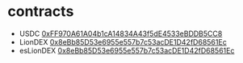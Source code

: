 # contracts
- USDC <a href="https://arbiscan.io/token/0xFF970A61A04b1cA14834A43f5dE4533eBDDB5CC8">0xFF970A61A04b1cA14834A43f5dE4533eBDDB5CC8</a>
- LionDEX <a href="https://arbiscan.io/token/0x8eBb85D53e6955e557b7c53acDE1D42fD68561Ec">0x8eBb85D53e6955e557b7c53acDE1D42fD68561Ec</a>
- esLionDEX <a href="https://arbiscan.io/token/0x8eBb85D53e6955e557b7c53acDE1D42fD68561Ec">0x8eBb85D53e6955e557b7c53acDE1D42fD68561Ec</a>
